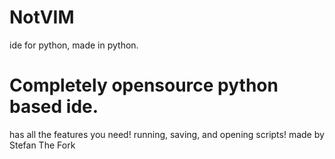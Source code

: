 # NotVIM
<paragraph> ide for python, made in python. </paragraph>
<h1>Completely opensource python based ide.</h1>
has all the features you need! running, saving, and opening scripts!
made by Stefan The Fork
